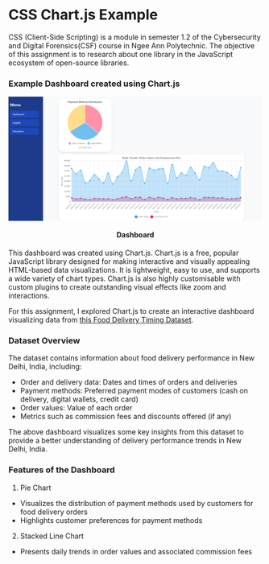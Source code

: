 # CSS Chart.js Example
CSS (Client-Side Scripting) is a module in semester 1.2 of the Cybersecurity and Digital Forensics(CSF) course in Ngee Ann Polytechnic. The objective of this assignment is to research about one library in the JavaScript ecosystem of open-source libraries.

### Example Dashboard created using Chart.js

<div align="center">
  <img align="center" width="700" src="./Dashboard Example.png" alt="Challenge Example" />
  <h4>Dashboard</h4>
</div>

This dashboard was created using Chart.js. Chart.js is a free, popular JavaScript library designed for making interactive and visually appealing HTML-based data visualizations. It is lightweight, easy to use, and supports a wide variety of chart types. Chart.js is also highly customisable with custom plugins to create outstanding visual effects like zoom and interactions.

For this assignment, I explored Chart.js to create an interactive dashboard visualizing data from [this Food Delivery Timing Dataset](https://www.kaggle.com/code/darrylljk/food-delivery-timing-is-everything). 

### Dataset Overview

The dataset contains information about food delivery performance in New Delhi, India, including: 
- Order and delivery data: Dates and times of orders and deliveries
- Payment methods: Preferred payment modes of customers (cash on delivery, digital wallets, credit card)
- Order values: Value of each order 
- Metrics such as commission fees and discounts offered (if any)

The above dashboard visualizes some key insights from this dataset to provide a better understanding of delivery performance trends in New Delhi, India.

### Features of the Dashboard
1. Pie Chart
- Visualizes the distribution of payment methods used by customers for food delivery orders
- Highlights customer preferences for payment methods

2. Stacked Line Chart
- Presents daily trends in order values and associated commission fees